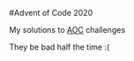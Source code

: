 #Advent of Code 2020

My solutions to [AOC](adventofcode.com) challenges 

They be bad half the time :(
